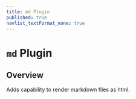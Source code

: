 ```yaml
---
title: md Plugin
published: true
navlist_textFormat_none: true
---
```


# `md` Plugin

## Overview

Adds capability to render markdown files as html.

